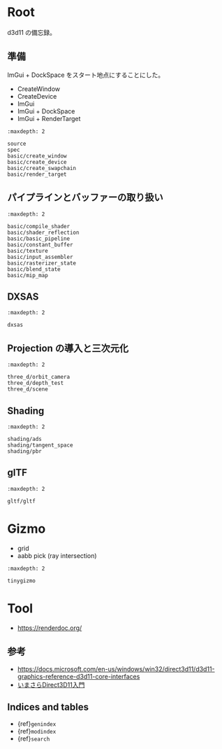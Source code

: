 # Root

d3d11 の備忘録。

## 準備

ImGui + DockSpace をスタート地点にすることにした。

* CreateWindow
* CreateDevice
* ImGui
* ImGui + DockSpace
* ImGui + RenderTarget

```{toctree}
:maxdepth: 2

source
spec
basic/create_window
basic/create_device
basic/create_swapchain
basic/render_target
```

## パイプラインとバッファーの取り扱い

```{toctree}
:maxdepth: 2

basic/compile_shader
basic/shader_reflection
basic/basic_pipeline
basic/constant_buffer
basic/texture
basic/input_assembler
basic/rasterizer_state
basic/blend_state
basic/mip_map
```

## DXSAS

```{toctree}
:maxdepth: 2

dxsas
```

## Projection の導入と三次元化

```{toctree}
:maxdepth: 2

three_d/orbit_camera
three_d/depth_test
three_d/scene
```

## Shading

```{toctree}
:maxdepth: 2

shading/ads
shading/tangent_space
shading/pbr
```

## glTF

```{toctree}
:maxdepth: 2

gltf/gltf
```

# Gizmo

* grid
* aabb pick (ray intersection)

```{toctree}
:maxdepth: 2

tinygizmo
```

# Tool

* <https://renderdoc.org/>

## 参考
* <https://docs.microsoft.com/en-us/windows/win32/direct3d11/d3d11-graphics-reference-d3d11-core-interfaces>
* [いまさらDirect3D11入門](https://tositeru.github.io/ImasaraDX11/)

## Indices and tables

* {ref}`genindex`
* {ref}`modindex`
* {ref}`search`
